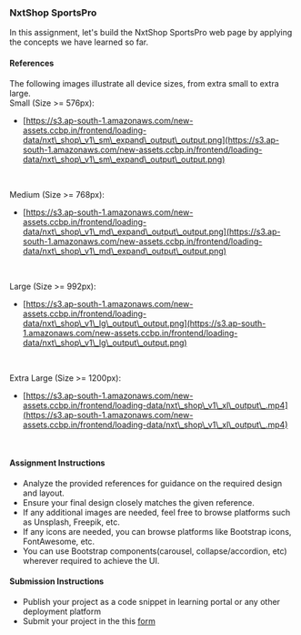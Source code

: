 ### NxtShop SportsPro

In this assignment, let's build the NxtShop SportsPro web page by applying the concepts we have learned so far.

#### References

The following images illustrate all device sizes, from extra small to extra large.
<br/>
Small (Size >= 576px):

- [https://s3.ap-south-1.amazonaws.com/new-assets.ccbp.in/frontend/loading-data/nxt\_shop\_v1\_sm\_expand\_output\_output.png](https://s3.ap-south-1.amazonaws.com/new-assets.ccbp.in/frontend/loading-data/nxt\_shop\_v1\_sm\_expand\_output\_output.png)

<br/>

Medium (Size >= 768px):

- [https://s3.ap-south-1.amazonaws.com/new-assets.ccbp.in/frontend/loading-data/nxt\_shop\_v1\_md\_expand\_output\_output.png](https://s3.ap-south-1.amazonaws.com/new-assets.ccbp.in/frontend/loading-data/nxt\_shop\_v1\_md\_expand\_output\_output.png)

<br/>

Large (Size >= 992px):

- [https://s3.ap-south-1.amazonaws.com/new-assets.ccbp.in/frontend/loading-data/nxt\_shop\_v1\_lg\_output\_output.png](https://s3.ap-south-1.amazonaws.com/new-assets.ccbp.in/frontend/loading-data/nxt\_shop\_v1\_lg\_output\_output.png)

<br/>

Extra Large (Size >= 1200px):

- [https://s3.ap-south-1.amazonaws.com/new-assets.ccbp.in/frontend/loading-data/nxt\_shop\_v1\_xl\_output\_.mp4](https://s3.ap-south-1.amazonaws.com/new-assets.ccbp.in/frontend/loading-data/nxt\_shop\_v1\_xl\_output\_.mp4)

<br/>

#### Assignment Instructions

- Analyze the provided references for guidance on the required design and layout.
- Ensure your final design closely matches the given reference.
- If any additional images are needed, feel free to browse platforms such as Unsplash, Freepik, etc.
- If any icons are needed, you can browse platforms like Bootstrap icons, FontAwesome, etc.
- You can use Bootstrap components(carousel, collapse/accordion, etc) wherever required to achieve the UI.

#### Submission Instructions

- Publish your project as a code snippet in learning portal or any other deployment platform
- Submit your project in the this [form]()